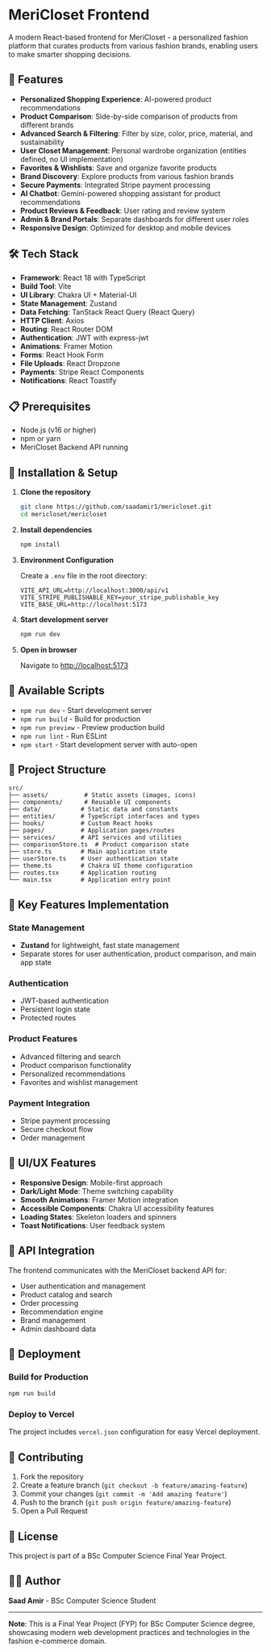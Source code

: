 # MeriCloset Frontend

A modern React-based frontend for MeriCloset - a personalized fashion platform that curates products from various fashion brands, enabling users to make smarter shopping decisions.

## 🚀 Features

- **Personalized Shopping Experience**: AI-powered product recommendations
- **Product Comparison**: Side-by-side comparison of products from different brands
- **Advanced Search & Filtering**: Filter by size, color, price, material, and sustainability
- **User Closet Management**: Personal wardrobe organization (entities defined, no UI implementation)
- **Favorites & Wishlists**: Save and organize favorite products
- **Brand Discovery**: Explore products from various fashion brands
- **Secure Payments**: Integrated Stripe payment processing
- **AI Chatbot**: Gemini-powered shopping assistant for product recommendations
- **Product Reviews & Feedback**: User rating and review system
- **Admin & Brand Portals**: Separate dashboards for different user roles
- **Responsive Design**: Optimized for desktop and mobile devices

## 🛠️ Tech Stack

- **Framework**: React 18 with TypeScript
- **Build Tool**: Vite
- **UI Library**: Chakra UI + Material-UI
- **State Management**: Zustand
- **Data Fetching**: TanStack React Query (React Query)
- **HTTP Client**: Axios
- **Routing**: React Router DOM
- **Authentication**: JWT with express-jwt
- **Animations**: Framer Motion
- **Forms**: React Hook Form
- **File Uploads**: React Dropzone
- **Payments**: Stripe React Components
- **Notifications**: React Toastify

## 📋 Prerequisites

- Node.js (v16 or higher)
- npm or yarn
- MeriCloset Backend API running

## 🚀 Installation & Setup

1. **Clone the repository**
   ```bash
   git clone https://github.com/saadamir1/mericloset.git
   cd mericloset/mericloset
   ```

2. **Install dependencies**
   ```bash
   npm install
   ```

3. **Environment Configuration**
   
   Create a `.env` file in the root directory:
   ```env
   VITE_API_URL=http://localhost:3000/api/v1
   VITE_STRIPE_PUBLISHABLE_KEY=your_stripe_publishable_key
   VITE_BASE_URL=http://localhost:5173
   ```

4. **Start development server**
   ```bash
   npm run dev
   ```

5. **Open in browser**
   
   Navigate to [http://localhost:5173](http://localhost:5173)

## 📜 Available Scripts

- `npm run dev` - Start development server
- `npm run build` - Build for production
- `npm run preview` - Preview production build
- `npm run lint` - Run ESLint
- `npm start` - Start development server with auto-open

## 📁 Project Structure

```
src/
├── assets/          # Static assets (images, icons)
├── components/      # Reusable UI components
├── data/           # Static data and constants
├── entities/       # TypeScript interfaces and types
├── hooks/          # Custom React hooks
├── pages/          # Application pages/routes
├── services/       # API services and utilities
├── comparisonStore.ts  # Product comparison state
├── store.ts        # Main application state
├── userStore.ts    # User authentication state
├── theme.ts        # Chakra UI theme configuration
├── routes.tsx      # Application routing
└── main.tsx        # Application entry point
```

## 🔧 Key Features Implementation

### State Management
- **Zustand** for lightweight, fast state management
- Separate stores for user authentication, product comparison, and main app state

### Authentication
- JWT-based authentication
- Persistent login state
- Protected routes

### Product Features
- Advanced filtering and search
- Product comparison functionality
- Personalized recommendations
- Favorites and wishlist management

### Payment Integration
- Stripe payment processing
- Secure checkout flow
- Order management

## 🎨 UI/UX Features

- **Responsive Design**: Mobile-first approach
- **Dark/Light Mode**: Theme switching capability
- **Smooth Animations**: Framer Motion integration
- **Accessible Components**: Chakra UI accessibility features
- **Loading States**: Skeleton loaders and spinners
- **Toast Notifications**: User feedback system

## 🔗 API Integration

The frontend communicates with the MeriCloset backend API for:
- User authentication and management
- Product catalog and search
- Order processing
- Recommendation engine
- Brand management
- Admin dashboard data

## 🚀 Deployment

### Build for Production
```bash
npm run build
```

### Deploy to Vercel
The project includes `vercel.json` configuration for easy Vercel deployment.

## 🤝 Contributing

1. Fork the repository
2. Create a feature branch (`git checkout -b feature/amazing-feature`)
3. Commit your changes (`git commit -m 'Add amazing feature'`)
4. Push to the branch (`git push origin feature/amazing-feature`)
5. Open a Pull Request

## 📝 License

This project is part of a BSc Computer Science Final Year Project.

## 👨‍💻 Author

**Saad Amir** - BSc Computer Science Student

---

**Note**: This is a Final Year Project (FYP) for BSc Computer Science degree, showcasing modern web development practices and technologies in the fashion e-commerce domain.